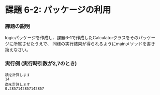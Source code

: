 # 課題 6-2: パッケージの利用

### 課題の説明
logicパッケージを作成し、課題6-1で作成したCalculatorクラスをそのパッケージに所属させたうえで、
同様の実行結果が得られるようにmainメソッドを書き換えなさい。

### 実行例 (実行時引数が2,7のとき)
```
積を計算します
14
商を計算します
0.2857142857142857
```
